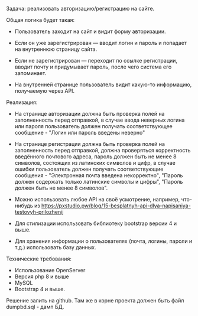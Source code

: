 Задача: реализовать авторизацию/регистрацию на сайте.

Общая логика будет такая:

- Пользователь заходит на сайт и видит форму авторизации.

- Если он уже зарегистрирован — вводит логин и пароль и попадает на внутреннюю страницу сайта.

- Если не зарегистрирован — переходит по ссылке регистрации, вводит почту и придумывает пароль, после чего система его запоминает.

- На внутренней странице пользователь видит какую-то информацию, получаемую через API.


Реализация:

- На странице авторизации должна быть проверка полей на заполненность перед отправкой, в случае ввода неверных логина или пароля пользователь должен получать соответствующее сообщение - "Логин или пароль введены неверно"

- На странице регистрации должна быть проверка полей на заполненность перед отправкой, должна проверяться корректность введённого почтового адреса, пароль должен быть не менее 8 символов, состоящих из латинских символов и цифр, в случае ошибки пользователь должен получать соответствующие сообщения - "Электронная почта введена некорректно", "Пароль должен содержать только латинские символы и цифры", "Пароль должен быть не менее 8 символов".

- Можно использовать любое API на своё усмотрение, например, что-нибудь из 
https://pxstudio.pw/blog/15-besplatnyh-api-dlya-napisaniya-testovyh-prilozhenij

- Для стилизации использовать библиотеку bootstrap версии 4 и выше.

- Для хранения информации о пользователях (почта, логины, пароли и т.д.)  использовать базу данных.


Технические требования:

- Использование OpenServer
- Версия php 8 и выше
- MySQL
- Bootstrap 4 и выше.


Решение залить на github. Там же в корне проекта должен быть файл dumpbd.sql - дамп БД.
